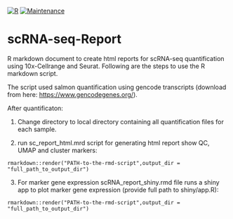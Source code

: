 [![R](https://ziadoua.github.io/m3-Markdown-Badges/badges/R/r1.svg)](https://www.r-project.org/)
[![Maintenance](https://img.shields.io/badge/Maintained%3F-yes-green.svg)](https://github.com/LIV-NGS/RNA-seq-Report/graphs/commit-activity)

# scRNA-seq-Report

R markdown document to create html reports for scRNA-seq quantification using 10x-Cellrange and Seurat. 
Following are the steps to use the R markdown script.

The script used salmon quantification using gencode transcripts (download from here: https://www.gencodegenes.org/). 

After quantificaton:


1. Change directory to local directory containing all quantification files for each sample.

2. run sc_report_html.mrd script for generating html report show QC, UMAP and cluster markers:
```
rmarkdown::render("PATH-to-the-rmd-script",output_dir = "full_path_to_output_dir")
```

3. For marker gene expression scRNA_report_shiny.rmd file runs a shiny app to plot marker gene expression (provide full path to shiny/app.R):


```
rmarkdown::render("PATH-to-the-rmd-script",output_dir = "full_path_to_output_dir")
```
